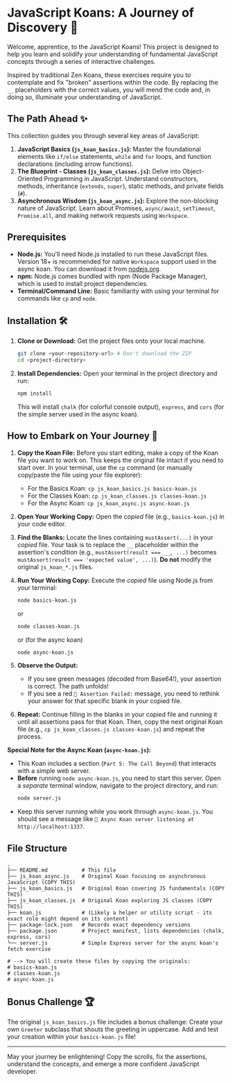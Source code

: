 # JavaScript Koans: A Journey of Discovery 🧘

Welcome, apprentice, to the JavaScript Koans! This project is designed to help you learn and solidify your understanding of fundamental JavaScript concepts through a series of interactive challenges.

Inspired by traditional Zen Koans, these exercises require you to contemplate and fix "broken" assertions within the code. By replacing the `__` placeholders with the correct values, you will mend the code and, in doing so, illuminate your understanding of JavaScript.

## The Path Ahead ✨

This collection guides you through several key areas of JavaScript:

1.  **JavaScript Basics (`js_koan_basics.js`):** Master the foundational elements like `if/else` statements, `while` and `for` loops, and function declarations (including arrow functions).
2.  **The Blueprint - Classes (`js_koan_classes.js`):** Delve into Object-Oriented Programming in JavaScript. Understand constructors, methods, inheritance (`extends`, `super`), static methods, and private fields (`#`).
3.  **Asynchronous Wisdom (`js_koan_async.js`):** Explore the non-blocking nature of JavaScript. Learn about Promises, `async/await`, `setTimeout`, `Promise.all`, and making network requests using `Workspace`.

## Prerequisites

- **Node.js:** You'll need Node.js installed to run these JavaScript files. Version 18+ is recommended for native `Workspace` support used in the async koan. You can download it from [nodejs.org](https://nodejs.org/).
- **npm:** Node.js comes bundled with npm (Node Package Manager), which is used to install project dependencies.
- **Terminal/Command Line:** Basic familiarity with using your terminal for commands like `cp` and `node`.

## Installation 🛠️

1.  **Clone or Download:** Get the project files onto your local machine.
    ```bash
    git clone <your-repository-url> # Don't download the ZIP
    cd <project-directory>
    ```
2.  **Install Dependencies:** Open your terminal in the project directory and run:
    ```bash
    npm install
    ```
    This will install `chalk` (for colorful console output), `express`, and `cors` (for the simple server used in the async koan).

## How to Embark on Your Journey 🚀

1.  **Copy the Koan File:** Before you start editing, make a copy of the Koan file you want to work on. This keeps the original file intact if you need to start over. In your terminal, use the `cp` command (or manually copy/paste the file using your file explorer):

    - For the Basics Koan: `cp js_koan_basics.js basics-koan.js`
    - For the Classes Koan: `cp js_koan_classes.js classes-koan.js`
    - For the Async Koan: `cp js_koan_async.js async-koan.js`

2.  **Open Your Working Copy:** Open the _copied_ file (e.g., `basics-koan.js`) in your code editor.

3.  **Find the Blanks:** Locate the lines containing `mustAssert(...)` in your _copied_ file. Your task is to replace the `__` placeholder within the assertion's _condition_ (e.g., `mustAssert(result === __, ...)` becomes `mustAssert(result === 'expected value', ...)`). **Do not** modify the original `js_koan_*.js` files.

4.  **Run Your Working Copy:** Execute the _copied_ file using Node.js from your terminal:

    ```bash
    node basics-koan.js
    ```

    or

    ```bash
    node classes-koan.js
    ```

    or (for the async koan)

    ```bash
    node async-koan.js
    ```

5.  **Observe the Output:**

    - If you see green messages (decoded from Base64!), your assertion is correct. The path unfolds!
    - If you see a red `🛑 Assertion Failed:` message, you need to rethink your answer for that specific blank in your copied file.

6.  **Repeat:** Continue filling in the blanks in your copied file and running it until all assertions pass for that Koan. Then, copy the next original Koan file (e.g., `cp js_koan_classes.js classes-koan.js`) and repeat the process.

**Special Note for the Async Koan (`async-koan.js`):**

- This Koan includes a section (`Part 5: The Call Beyond`) that interacts with a simple web server.
- **Before** running `node async-koan.js`, you need to start this server. Open a _separate_ terminal window, navigate to the project directory, and run:
  ```bash
  node server.js
  ```
- Keep this server running while you work through `async-koan.js`. You should see a message like `🔮 Async Koan server listening at http://localhost:1337`.

## File Structure

```
.
├── README.md           # This file
├── js_koan_async.js    # Original Koan focusing on asynchronous JavaScript (COPY THIS)
├── js_koan_basics.js   # Original Koan covering JS fundamentals (COPY THIS)
├── js_koan_classes.js  # Original Koan exploring JS classes (COPY THIS)
├── koan.js             # (Likely a helper or utility script - its exact role might depend on its content)
├── package-lock.json   # Records exact dependency versions
├── package.json        # Project manifest, lists dependencies (chalk, express, cors)
└── server.js           # Simple Express server for the async koan's fetch exercise

# --> You will create these files by copying the originals:
# basics-koan.js
# classes-koan.js
# async-koan.js
```

## Bonus Challenge 🏆

The original `js_koan_basics.js` file includes a bonus challenge: Create your own `Greeter` subclass that shouts the greeting in uppercase. Add and test your creation within your `basics-koan.js` file!

---

May your journey be enlightening! Copy the scrolls, fix the assertions, understand the concepts, and emerge a more confident JavaScript developer.
